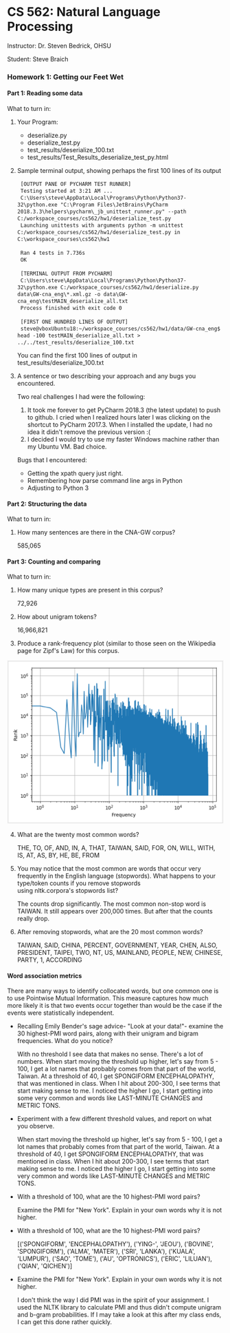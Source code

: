 # CS 562: Natural  Language Processing #
Instructor: Dr. Steven Bedrick, OHSU

Student: Steve Braich 

### Homework 1: Getting our Feet Wet ###

#### Part 1: Reading some data ####

What to turn in: 

1. Your Program:

   * deserialize.py
   * deserialize_test.py
   * test_results/deserialize_100.txt
   * test_results/Test_Results_deserialize_test_py.html
  
2. Sample terminal output, showing perhaps the first 100 lines of its output

		[OUTPUT PANE OF PYCHARM TEST RUNNER]
        Testing started at 3:21 AM ...
        C:\Users\steve\AppData\Local\Programs\Python\Python37-32\python.exe "C:\Program Files\JetBrains\PyCharm 2018.3.3\helpers\pycharm\_jb_unittest_runner.py" --path C:/workspace_courses/cs562/hw1/deserialize_test.py
        Launching unittests with arguments python -m unittest C:/workspace_courses/cs562/hw1/deserialize_test.py in C:\workspace_courses\cs562\hw1
        
        Ran 4 tests in 7.736s
        OK

		[TERMINAL OUTPUT FROM PYCHARM]
		C:\Users\steve\AppData\Local\Programs\Python\Python37-32\python.exe C:/workspace_courses/cs562/hw1/deserialize.py data\GW-cna_eng\*.xml.gz -o data\GW-cna_eng\testMAIN_deserialize_all.txt
		Process finished with exit code 0
		
		[FIRST ONE HUNDRED LINES OF OUTPUT]
		steve@vboxUbuntu18:~/workspace_courses/cs562/hw1/data/GW-cna_eng$ head -100 testMAIN_deserialize_all.txt > ../../test_results/deserialize_100.txt
		
    You can find the first 100 lines of output in test_results/deserialize_100.txt
		
3. A sentence or two describing your approach and any bugs you encountered.

    Two real challenges I had were the following:
    
    1. It took me forever to get PyCharm 2018.3 (the latest update) to push to github. I cried when I realized hours later I was clicking on the shortcut to PyCharm 2017.3.  When I installed the update, I had no idea it didn't remove the previous version :(
    2. I decided I would try to use my faster Windows machine rather than my Ubuntu VM.  Bad choice.
    
    Bugs that I encountered:
    
    - Getting the xpath query just right.
    - Remembering how parse command line args in Python
    - Adjusting to Python 3
	
#### Part 2: Structuring the data ####

What to turn in:
  
1. How many sentences are there in the CNA-GW corpus?
    
    585,065
 
#### Part 3: Counting and comparing ####

What to turn in:

1. How many unique types are present in this corpus?

    72,926

2. How about unigram tokens?

    16,966,821

3. Produce a rank-frequency plot (similar to those seen on the Wikipedia page for Zipf's Law) for this corpus.

![picture alt](https://raw.githubusercontent.com/steve3p0/cs562/master/hw1/test_results/zipfs.png "Title is optional")

4. What are the twenty most common words?

    THE, TO, OF, AND, IN, A, THAT, TAIWAN, SAID, FOR, ON, WILL, WITH, IS, AT, AS, BY, HE, BE, FROM

5. You may notice that the most common are words that occur very frequently in the English language (stopwords). What happens to your type/token counts if you remove stopwords using nltk.corpora's stopwords list?

    The counts drop significantly.  The most common non-stop word is TAIWAN.  It still appears over 200,000 times.  But after that the counts really drop.

6. After removing stopwords, what are the 20 most common words?
    
    TAIWAN, SAID, CHINA, PERCENT, GOVERNMENT, YEAR, CHEN, ALSO, PRESIDENT, TAIPEI, TWO, NT, US, MAINLAND, PEOPLE, NEW, CHINESE, PARTY, 1, ACCORDING

#### Word association metrics ####

There are many ways to identify collocated words, but one common one is to use Pointwise Mutual Information. This measure captures how much more likely it is that two events occur together than 
would be the case if the events were statistically independent.

* Recalling Emily Bender's sage advice- "Look at your data!"- examine the 30 highest-PMI word pairs, along with their unigram and bigram frequencies. What do you notice?
		
    With no threshold I see data that makes no sense.  There's a lot of numbers.  When start moving the threshold up higher, let's say from 5 - 100, I get a lot names that probably comes from that part of the world, Taiwan.  At a threshold of 40, I get SPONGIFORM ENCEPHALOPATHY, that was mentioned in class.  When I hit about 200-300, I see terms that start making sense to me.  I noticed the higher I go, I start getting into some very common and words like LAST-MINUTE CHANGES and METRIC TONS.
    
* Experiment with a few different threshold values, and report on what you observe.
    
    When start moving the threshold up higher, let's say from 5 - 100, I get a lot names that probably comes from that part of the world, Taiwan.  At a threshold of 40, I get SPONGIFORM ENCEPHALOPATHY, that was mentioned in class.  When I hit about 200-300, I see terms that start making sense to me.  I noticed the higher I go, I start getting into some very common and words like LAST-MINUTE CHANGES and METRIC TONS.
    
* With a threshold of 100, what are the 10 highest-PMI word pairs?

    Examine the PMI for "New York". Explain in your own words why it is not higher.

* With a threshold of 100, what are the 10 highest-PMI word pairs?

    [('SPONGIFORM', 'ENCEPHALOPATHY'), ('YING-', 'JEOU'), ('BOVINE', 'SPONGIFORM'), ('ALMA', 'MATER'), ('SRI', 'LANKA'), ('KUALA', 'LUMPUR'), ('SAO', 'TOME'), ('AU', 'OPTRONICS'), ('ERIC', 'LILUAN'), ('QIAN', 'QICHEN')]

* Examine the PMI for "New York". Explain in your own words why it is not higher.

    I don't think the way I did PMI was in the spirit of your assignment.  I used the NLTK library to calculate PMI and thus didn't compute unigram and b-gram probabilities.  If I may take a look at this after my class ends, I can get this done rather quickly.

